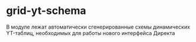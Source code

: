 # grid-yt-schema

В модуле лежат автоматически сгенерированные схемы динамических YT-таблиц, необходимых для работы нового интерфейса Директа
